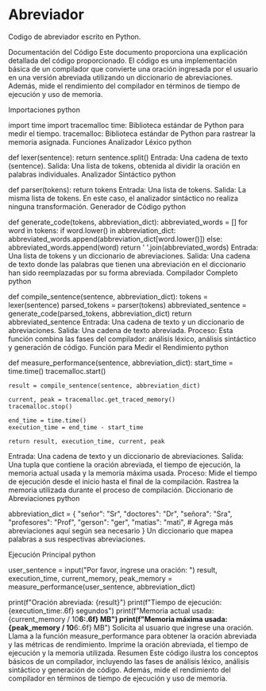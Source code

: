 # Abreviador
Codigo de abreviador escrito en Python.

Documentación del Código
Este documento proporciona una explicación detallada del código proporcionado. El código es una implementación básica de un compilador que convierte una oración ingresada por el usuario en una versión abreviada utilizando un diccionario de abreviaciones. Además, mide el rendimiento del compilador en términos de tiempo de ejecución y uso de memoria.

Importaciones
python

import time
import tracemalloc
time: Biblioteca estándar de Python para medir el tiempo.
tracemalloc: Biblioteca estándar de Python para rastrear la memoria asignada.
Funciones
Analizador Léxico
python

def lexer(sentence):
    return sentence.split()
Entrada: Una cadena de texto (sentence).
Salida: Una lista de tokens, obtenida al dividir la oración en palabras individuales.
Analizador Sintáctico
python

def parser(tokens):
    return tokens
Entrada: Una lista de tokens.
Salida: La misma lista de tokens. En este caso, el analizador sintáctico no realiza ninguna transformación.
Generador de Código
python

def generate_code(tokens, abbreviation_dict):
    abbreviated_words = []
    for word in tokens:
        if word.lower() in abbreviation_dict:
            abbreviated_words.append(abbreviation_dict[word.lower()])
        else:
            abbreviated_words.append(word)
    return ' '.join(abbreviated_words)
Entrada: Una lista de tokens y un diccionario de abreviaciones.
Salida: Una cadena de texto donde las palabras que tienen una abreviación en el diccionario han sido reemplazadas por su forma abreviada.
Compilador Completo
python

def compile_sentence(sentence, abbreviation_dict):
    tokens = lexer(sentence)
    parsed_tokens = parser(tokens)
    abbreviated_sentence = generate_code(parsed_tokens, abbreviation_dict)
    return abbreviated_sentence
Entrada: Una cadena de texto y un diccionario de abreviaciones.
Salida: Una cadena de texto abreviada.
Proceso: Esta función combina las fases del compilador: análisis léxico, análisis sintáctico y generación de código.
Función para Medir el Rendimiento
python

def measure_performance(sentence, abbreviation_dict):
    start_time = time.time()
    tracemalloc.start()

    result = compile_sentence(sentence, abbreviation_dict)

    current, peak = tracemalloc.get_traced_memory()
    tracemalloc.stop()

    end_time = time.time()
    execution_time = end_time - start_time

    return result, execution_time, current, peak
Entrada: Una cadena de texto y un diccionario de abreviaciones.
Salida: Una tupla que contiene la oración abreviada, el tiempo de ejecución, la memoria actual usada y la memoria máxima usada.
Proceso:
Mide el tiempo de ejecución desde el inicio hasta el final de la compilación.
Rastrea la memoria utilizada durante el proceso de compilación.
Diccionario de Abreviaciones
python

abbreviation_dict = {
    "señor": "Sr",
    "doctores": "Dr",
    "señora": "Sra",
    "profesores": "Prof",
    "gerson": "ger",
    "matias": "mati",
    # Agrega más abreviaciones aquí según sea necesario
}
Un diccionario que mapea palabras a sus respectivas abreviaciones.

Ejecución Principal
python

user_sentence = input("Por favor, ingrese una oración: ")
result, execution_time, current_memory, peak_memory = measure_performance(user_sentence, abbreviation_dict)

print(f"Oración abreviada: {result}")
print(f"Tiempo de ejecución: {execution_time:.6f} segundos")
print(f"Memoria actual usada: {current_memory / 10**6:.6f} MB")
print(f"Memoria máxima usada: {peak_memory / 10**6:.6f} MB")
Solicita al usuario que ingrese una oración.
Llama a la función measure_performance para obtener la oración abreviada y las métricas de rendimiento.
Imprime la oración abreviada, el tiempo de ejecución y la memoria utilizada.
Resumen
Este código ilustra los conceptos básicos de un compilador, incluyendo las fases de análisis léxico, análisis sintáctico y generación de código. Además, mide el rendimiento del compilador en términos de tiempo de ejecución y uso de memoria.
